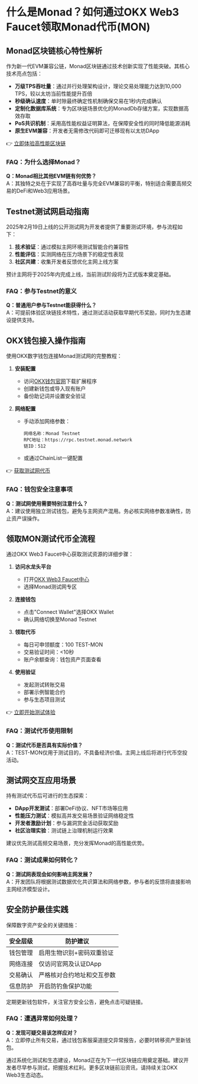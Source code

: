# 什么是Monad？如何通过OKX Web3 Faucet领取Monad代币(MON)

## Monad区块链核心特性解析

作为新一代EVM兼容公链，Monad区块链通过技术创新实现了性能突破。其核心技术亮点包括：

- **万级TPS吞吐量**：通过并行处理架构设计，理论交易处理能力达到10,000 TPS，较以太坊当前性能提升百倍
- **秒级确认速度**：单时隙最终确定性机制确保交易在1秒内完成确认
- **定制化数据库系统**：专为区块链场景优化的MonadDb存储方案，实现数据高效存取
- **PoS共识机制**：采用高性能权益证明算法，在保障安全性的同时降低能源消耗
- **原生EVM兼容**：开发者无需修改代码即可迁移现有以太坊DApp

👉 [立即体验高性能区块链](https://bit.ly/okx_welcome)

### FAQ：为什么选择Monad？
**Q：Monad相比其他EVM链有何优势？**  
A：其独特之处在于实现了高吞吐量与完全EVM兼容的平衡，特别适合需要高频交易的DeFi和Web3应用场景。

## Testnet测试网启动指南

2025年2月19日上线的公开测试网为开发者提供了重要测试环境，参与流程如下：

1. **技术验证**：通过模拟主网环境测试智能合约兼容性
2. **性能评估**：实测网络在压力场景下的稳定性表现
3. **社区共建**：收集开发者反馈优化主网上线方案

预计主网将于2025年内完成上线，当前测试阶段将为正式版本奠定基础。

### FAQ：参与Testnet的意义
**Q：普通用户参与Testnet能获得什么？**  
A：可提前体验区块链技术特性，通过测试活动获取早期代币奖励，同时为生态建设提供支持。

## OKX钱包接入操作指南

使用OKX数字钱包连接Monad测试网的完整教程：

1. **安装配置**
   - 访问[OKX钱包官网](https://bit.ly/okx_welcome)下载扩展程序
   - 创建新钱包或导入现有账户
   - 备份助记词并设置安全验证

2. **网络配置**
   - 手动添加网络参数：
     ```
     网络名称：Monad Testnet
     RPC地址：https://rpc.testnet.monad.network
     链ID：512
     ```
   - 或通过ChainList一键配置

👉 [获取测试网代币](https://bit.ly/okx_welcome)

### FAQ：钱包安全注意事项
**Q：测试网使用需要特别注意什么？**  
A：建议使用独立测试钱包，避免与主网资产混用。务必核实网络参数准确性，防止资产误操作。

## 领取MON测试代币全流程

通过OKX Web3 Faucet中心获取测试资源的详细步骤：

1. **访问水龙头平台**
   - 打开[OKX Web3 Faucet中心](https://bit.ly/okx_welcome)
   - 选择Monad测试网专区

2. **连接钱包**
   - 点击"Connect Wallet"选择OKX Wallet
   - 确认网络切换至Monad Testnet

3. **领取代币**
   - 每日可申领额度：100 TEST-MON
   - 交易验证时间：<10秒
   - 账户余额查询：钱包资产页面查看

4. **使用验证**
   - 发起测试转账交易
   - 部署示例智能合约
   - 参与生态项目测试

👉 [立即开始测试体验](https://bit.ly/okx_welcome)

### FAQ：测试代币使用限制
**Q：测试代币是否具有实际价值？**  
A：TEST-MON仅用于测试目的，不具备经济价值。主网上线后将进行代币空投活动。

## 测试网交互应用场景

持有测试代币后可进行的生态探索：

- **DApp开发测试**：部署DeFi协议、NFT市场等应用
- **性能压力测试**：模拟高并发交易场景验证网络稳定性
- **开发者激励计划**：参与漏洞赏金活动获取奖励
- **社区治理实验**：测试链上治理机制运行效果

建议优先测试高频交易场景，充分发挥Monad的高性能优势。

### FAQ：测试成果如何转化？
**Q：测试网表现会如何影响主网发展？**  
A：开发团队将根据测试数据优化共识算法和网络参数，参与者的反馈将直接影响主网经济模型设计。

## 安全防护最佳实践

保障数字资产安全的关键措施：

| 安全层级 | 防护建议 |
|---------|---------|
| 钱包管理 | 启用生物识别+密码双重验证 |
| 网络连接 | 仅访问官网及认证DApp |
| 交易确认 | 严格核对合约地址和交互参数 |
| 信息防护 | 开启防钓鱼保护功能 |

定期更新钱包软件，关注官方安全公告，避免点击可疑链接。

### FAQ：遭遇异常如何处理？
**Q：发现可疑交易该怎样应对？**  
A：立即停止所有交易，通过钱包客服渠道提交异常报告，必要时转移资产至新钱包。

通过系统化测试和生态建设，Monad正在为下一代区块链应用奠定基础。建议开发者尽早参与测试，把握技术红利。更多区块链前沿资讯，请持续关注OKX Web3生态动态。
